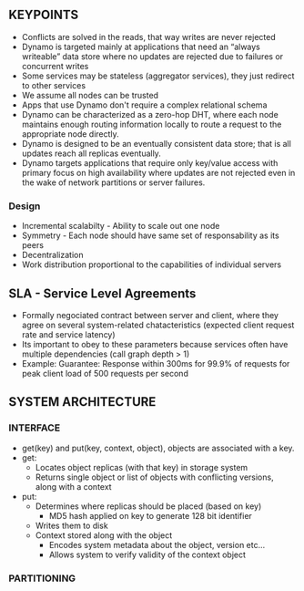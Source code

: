 ## KEYPOINTS
- Conflicts are solved in the reads, that way writes are never rejected
- Dynamo is targeted mainly at applications that need an “always writeable” data store where no updates are rejected due to failures or concurrent writes
- Some services may be stateless (aggregator services), they just redirect to other services
- We assume all nodes can be trusted
- Apps that use Dynamo don't require a complex relational schema
- Dynamo can be characterized as a zero-hop DHT, where each node maintains enough routing information locally to route a request to the appropriate node directly.
- Dynamo is designed to be an eventually consistent data store; that is all updates reach all replicas eventually.
- Dynamo targets applications that require only key/value access with primary focus on high availability where updates are not rejected even in the wake of network partitions or server failures.

### Design
- Incremental scalabilty - Ability to scale out one node
- Symmetry - Each node should have same set of responsability as its peers
- Decentralization
- Work distribution proportional to the capabilities of individual servers

## SLA - Service Level Agreements

- Formally negociated contract between server and client, where they agree on several system-related chatacteristics (expected client request rate and service latency)
- Its important to obey to these parameters because services often have multiple dependencies (call graph depth > 1)
- Example: Guarantee: Response within 300ms for 99.9% of requests for peak client load of 500 requests per second

## SYSTEM ARCHITECTURE

### INTERFACE

- get(key) and put(key, context, object), objects are associated with a key.
- get:
    - Locates object replicas (with that key) in storage system
    - Returns single object or list of objects with conflicting versions, along with a context
- put:
    - Determines where replicas should be placed (based on key)
        - MD5 hash applied on key to generate 128 bit identifier
    - Writes them to disk
    - Context stored along with the object
        - Encodes system metadata about the object, version etc...
        - Allows system to verify validity of the context object

### PARTITIONING
